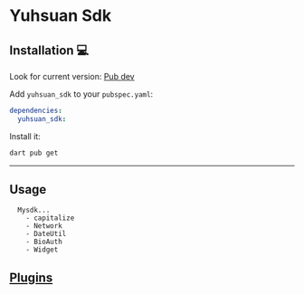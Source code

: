 # Yuhsuan Sdk

## Installation 💻

Look for current version:
[Pub dev](https://pub.dev/packages/yuhsuan_sdk)

Add `yuhsuan_sdk` to your `pubspec.yaml`:

```yaml
dependencies:
  yuhsuan_sdk:
```

Install it:

```sh
dart pub get
```

---

## Usage
```
  Mysdk...
    - capitalize
    - Network
    - DateUtil
    - BioAuth
    - Widget
```

## [Plugins](https://gist.github.com/nyto9999/a84240f956f425ada35b0d489e93aa7c)




